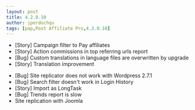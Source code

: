 ```yaml
---
layout: post
title: 4.2.0.10
author: jperdochqu
tags: [pap,Post Affiliate Pro,4.2.0.10]
---
```


- [Story] Campaign filter to Pay affiliates
- [Story] Action commissions in top referring urls report
- [Bug] Custom translations in language files are overwritten by upgrade
- [Story] Translation improvement

<!--more-->

- [Bug] Site replicator does not work with Wordpress 2.7.1
- [Bug] Search filter doesn't work in Login History
- [Story] Import as LongTask
- [Bug] Trends report is slow
- Site replication with Joomla
